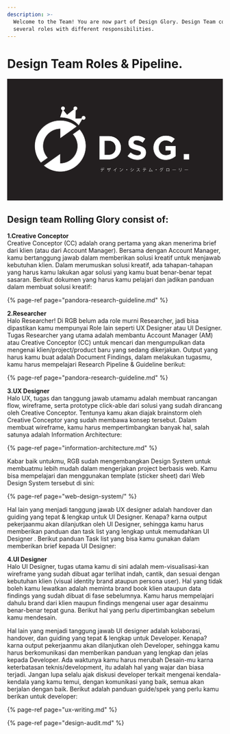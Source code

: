 ```yaml
---
description: >-
  Welcome to the Team! You are now part of Design Glory. Design Team consist of
  several roles with different responsibilities.
---
```


# Design Team Roles & Pipeline.

![](../.gitbook/assets/kaoswibu-11.png)

## Design team Rolling Glory consist of:

**1.Creative Conceptor**  
Creative Conceptor \(CC\) adalah orang pertama yang akan menerima brief dari klien \(atau dari Account Manager\). Bersama dengan Account Manager, kamu bertanggung jawab dalam memberikan solusi kreatif untuk menjawab kebutuhan klien. Dalam merumuskan solusi kreatif, ada tahapan-tahapan yang harus kamu lakukan agar solusi yang kamu buat benar-benar tepat sasaran. Berikut dokumen yang harus kamu pelajari dan jadikan panduan dalam membuat solusi kreatif:

{% page-ref page="pandora-research-guideline.md" %}



**2.Researcher**  
Halo Researcher! Di RGB belum ada role murni Researcher, jadi bisa dipastikan kamu mempunyai Role lain seperti UX Designer atau UI Designer. Tugas Researcher yang utama adalah membantu Account Manager \(AM\) atau Creative Conceptor \(CC\) untuk mencari dan mengumpulkan data mengenai klien/project/product baru yang sedang dikerjakan. Output yang harus kamu buat adalah Document Findings, dalam melakukan tugasmu, kamu harus mempelajari Research Pipeline & Guideline berikut:

{% page-ref page="pandora-research-guideline.md" %}



**3.UX Designer**  
Halo UX, tugas dan tanggung jawab utamamu adalah membuat rancangan flow, wireframe, serta prototype click-able dari solusi yang sudah dirancang oleh Creative Conceptor. Tentunya kamu akan diajak brainstorm oleh Creative Conceptor yang sudah membawa konsep tersebut. Dalam membuat wireframe, kamu harus mempertimbangkan banyak hal, salah satunya adalah Information Architecture:

{% page-ref page="information-architecture.md" %}

Kabar baik untukmu, RGB sudah mengembangkan Design System untuk membuatmu lebih mudah dalam mengerjakan project berbasis web. Kamu bisa mempelajari dan menggunakan template \(sticker sheet\) dari Web Design System tersebut di sini:

{% page-ref page="web-design-system/" %}

Hal lain yang menjadi tanggung jawab UX designer adalah handover dan guiding yang tepat & lengkap untuk UI Designer. Kenapa? karna output pekerjaanmu akan dilanjutkan oleh UI Designer, sehingga kamu harus memberikan panduan dan task list yang lengkap untuk memudahkan UI Designer . Berikut panduan Task list yang bisa kamu gunakan dalam memberikan brief kepada UI Designer:



**4.UI Designer**  
Halo UI Designer, tugas utama kamu di sini adalah mem-visualisasi-kan wireframe yang sudah dibuat agar terlihat indah, cantik, dan sesuai dengan kebutuhan klien \(visual identity brand ataupun persona user\). Hal yang tidak boleh kamu lewatkan adalah meminta brand book klien ataupun data findings yang sudah dibuat di fase sebelumnya. Kamu harus mempelajari dahulu brand dari klien maupun findings mengenai user agar desainmu benar-benar tepat guna. Berikut hal yang perlu dipertimbangkan sebelum kamu mendesain.

Hal lain yang menjadi tanggung jawab UI designer adalah kolaborasi, handover, dan guiding yang tepat & lengkap untuk Developer. Kenapa? karna output pekerjaanmu akan dilanjutkan oleh Developer, sehingga kamu harus berkomunikasi dan memberikan panduan yang lengkap dan jelas kepada Developer. Ada waktunya kamu harus merubah Desain-mu karna keterbatasan teknis/development, itu adalah hal yang wajar dan biasa terjadi. Jangan lupa selalu ajak diskusi developer terkait mengenai kendala-kendala yang kamu temui, dengan komunikasi yang baik, semua akan berjalan dengan baik. Berikut adalah panduan guide/spek yang perlu kamu berikan untuk developer:

{% page-ref page="ux-writing.md" %}

{% page-ref page="design-audit.md" %}



